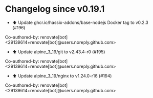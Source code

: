 # Changelog since v0.19.1
- ⬆️ Update ghcr.io/hassio-addons/base-nodejs Docker tag to v0.2.3 (#196)

Co-authored-by: renovate[bot] <29139614+renovate[bot]@users.noreply.github.com> 
- ⬆️ Update alpine_3_19/git to v2.43.4-r0 (#195)

Co-authored-by: renovate[bot] <29139614+renovate[bot]@users.noreply.github.com> 
- ⬆️ Update alpine_3_19/nginx to v1.24.0-r16 (#194)

Co-authored-by: renovate[bot] <29139614+renovate[bot]@users.noreply.github.com> 
